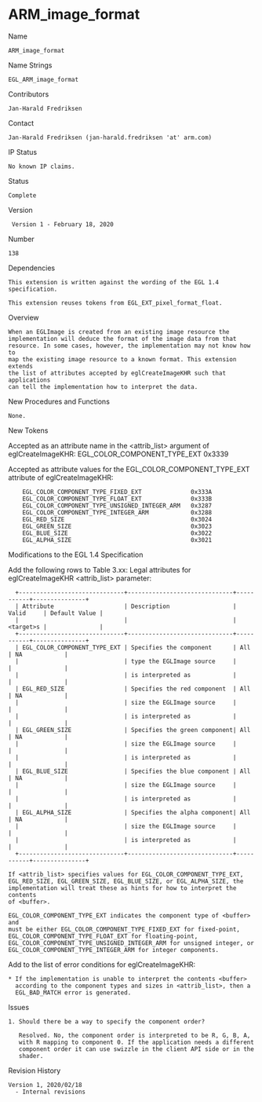 # ARM_image_format

Name

    ARM_image_format

Name Strings

    EGL_ARM_image_format

Contributors

    Jan-Harald Fredriksen

Contact

    Jan-Harald Fredriksen (jan-harald.fredriksen 'at' arm.com)

IP Status

    No known IP claims.

Status

    Complete

Version

     Version 1 - February 18, 2020

Number

    138

Dependencies

    This extension is written against the wording of the EGL 1.4
    specification.

    This extension reuses tokens from EGL_EXT_pixel_format_float.

Overview

    When an EGLImage is created from an existing image resource the
    implementation will deduce the format of the image data from that
    resource. In some cases, however, the implementation may not know how to
    map the existing image resource to a known format. This extension extends
    the list of attributes accepted by eglCreateImageKHR such that applications
    can tell the implementation how to interpret the data.

New Procedures and Functions

    None.

New Tokens

   Accepted as an attribute name in the <attrib_list> argument of
   eglCreateImageKHR:
        EGL_COLOR_COMPONENT_TYPE_EXT                   0x3339

   Accepted as attribute values for the EGL_COLOR_COMPONENT_TYPE_EXT attribute
   of eglCreateImageKHR:

        EGL_COLOR_COMPONENT_TYPE_FIXED_EXT              0x333A
        EGL_COLOR_COMPONENT_TYPE_FLOAT_EXT              0x333B
        EGL_COLOR_COMPONENT_TYPE_UNSIGNED_INTEGER_ARM   0x3287
        EGL_COLOR_COMPONENT_TYPE_INTEGER_ARM            0x3288
        EGL_RED_SIZE                                    0x3024
        EGL_GREEN_SIZE                                  0x3023
        EGL_BLUE_SIZE                                   0x3022
        EGL_ALPHA_SIZE                                  0x3021

Modifications to the EGL 1.4 Specification

   Add the following rows to Table 3.xx: Legal attributes for
   eglCreateImageKHR <attrib_list> parameter:

      +------------------------------+------------------------------+-----------+---------------+
      | Attribute                    | Description                  | Valid     | Default Value |
      |                              |                              | <target>s |               |
      +------------------------------+------------------------------+-----------+---------------+
      | EGL_COLOR_COMPONENT_TYPE_EXT | Specifies the component      | All       | NA            |
      |                              | type the EGLImage source     |           |               |
      |                              | is interpreted as            |           |               |
      | EGL_RED_SIZE                 | Specifies the red component  | All       | NA            |
      |                              | size the EGLImage source     |           |               |
      |                              | is interpreted as            |           |               |
      | EGL_GREEN_SIZE               | Specifies the green component| All       | NA            |
      |                              | size the EGLImage source     |           |               |
      |                              | is interpreted as            |           |               |
      | EGL_BLUE_SIZE                | Specifies the blue component | All       | NA            |
      |                              | size the EGLImage source     |           |               |
      |                              | is interpreted as            |           |               |
      | EGL_ALPHA_SIZE               | Specifies the alpha component| All       | NA            |
      |                              | size the EGLImage source     |           |               |
      |                              | is interpreted as            |           |               |
      +------------------------------+------------------------------+-----------+---------------+

    If <attrib_list> specifies values for EGL_COLOR_COMPONENT_TYPE_EXT,
    EGL_RED_SIZE, EGL_GREEN_SIZE, EGL_BLUE_SIZE, or EGL_ALPHA_SIZE, the
    implementation will treat these as hints for how to interpret the contents
    of <buffer>.

    EGL_COLOR_COMPONENT_TYPE_EXT indicates the component type of <buffer> and
    must be either EGL_COLOR_COMPONENT_TYPE_FIXED_EXT for fixed-point,
    EGL_COLOR_COMPONENT_TYPE_FLOAT_EXT for floating-point,
    EGL_COLOR_COMPONENT_TYPE_UNSIGNED_INTEGER_ARM for unsigned integer, or
    EGL_COLOR_COMPONENT_TYPE_INTEGER_ARM for integer components.

Add to the list of error conditions for eglCreateImageKHR:

    * If the implementation is unable to interpret the contents <buffer>
      according to the component types and sizes in <attrib_list>, then a
      EGL_BAD_MATCH error is generated.

Issues

    1. Should there be a way to specify the component order?

       Resolved. No, the component order is interpreted to be R, G, B, A,
       with R mapping to component 0. If the application needs a different
       component order it can use swizzle in the client API side or in the
       shader.

Revision History

    Version 1, 2020/02/18
      - Internal revisions
